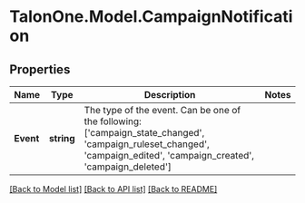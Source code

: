 # TalonOne.Model.CampaignNotification
## Properties

Name | Type | Description | Notes
------------ | ------------- | ------------- | -------------
**Event** | **string** | The type of the event. Can be one of the following: [&#39;campaign_state_changed&#39;, &#39;campaign_ruleset_changed&#39;, &#39;campaign_edited&#39;, &#39;campaign_created&#39;, &#39;campaign_deleted&#39;]  | 

[[Back to Model list]](../README.md#documentation-for-models) [[Back to API list]](../README.md#documentation-for-api-endpoints) [[Back to README]](../README.md)

